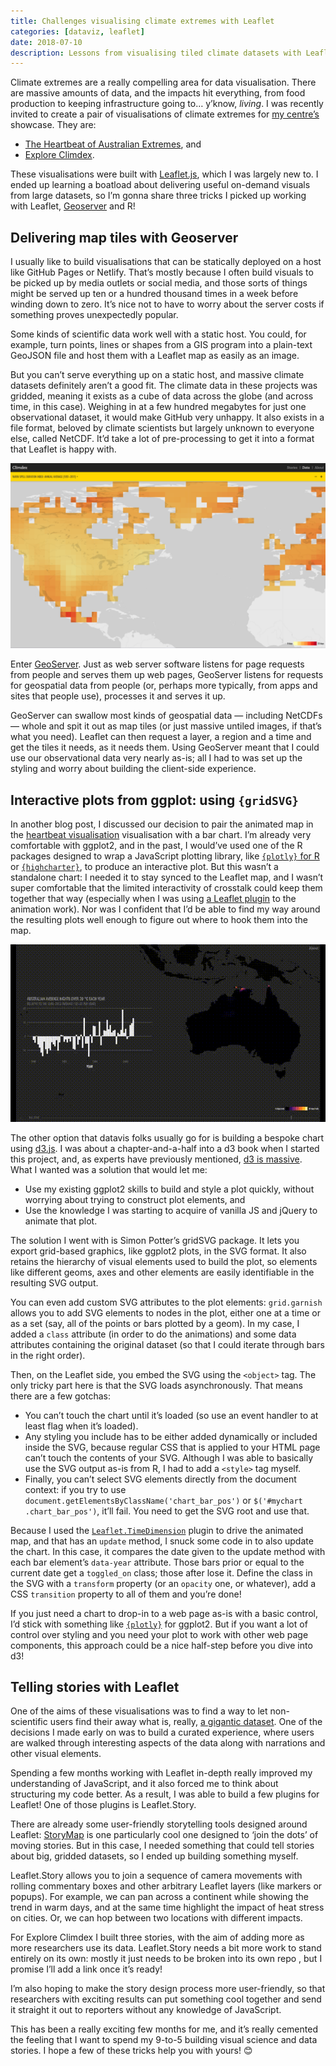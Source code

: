 ```yaml
---
title: Challenges visualising climate extremes with Leaflet
categories: [dataviz, leaflet]
date: 2018-07-10
description: Lessons from visualising tiled climate datasets with Leaflet
---
```


Climate extremes are a really compelling area for data visualisation. There are massive amounts of data, and the impacts hit everything, from food production to keeping infrastructure going to… y’know, _living_. I was recently invited to create a pair of visualisations of climate extremes for [my centre’s](http://climatescience.org.au) showcase. They are:

* [The Heartbeat of Australian Extremes](/projects/heartbeat), and
* [Explore Climdex](/projects/explore-climdex).

These visualisations were built with [Leaflet.js](https://leafletjs.com), which I was largely new to. I ended up learning a boatload about delivering useful on-demand visuals from large datasets, so I’m gonna share three tricks I picked up working with Leaflet, [Geoserver](https://geoserver.com) and R!

## Delivering map tiles with Geoserver

I usually like to build visualisations that can be statically deployed on a host like GitHub Pages or Netlify. That’s mostly because I often build visuals to be picked up by media outlets or social media, and those sorts of things might be served up ten or a hundred thousand times in a week before winding down to zero. It’s nice not to have to worry about the server costs if something proves unexpectedly popular.

Some kinds of scientific data work well with a static host. You could, for example, turn points, lines or shapes from a GIS program into a plain-text GeoJSON file and host them with a Leaflet map as easily as an image.

But you can’t serve everything up on a static host, and massive climate datasets definitely aren’t a good fit. The climate data in these projects was gridded, meaning it exists as a cube of data across the globe (and across time, in this case). Weighing in at a few hundred megabytes for just one observational dataset, it would make GitHub very unhappy. It also exists in a file format, beloved by climate scientists but largely unknown to everyone else, called NetCDF. It’d take a lot of pre-processing to get it into a format that Leaflet is happy with.

![Geoserver serves up map tiles that Leaflet can request as a map layer.](climdex-stories.png)

Enter [GeoServer](http://geoserver.org). Just as web server software listens for page requests from people and serves them up web pages, GeoServer listens for requests for geospatial data from people (or, perhaps more typically, from apps and sites that people use), processes it and serves it up.

GeoServer can swallow most kinds of geospatial data — including NetCDFs — whole and spit it out as map tiles (or just massive untiled images, if that’s what you need). Leaflet can then request a layer, a region and a time and get the tiles it needs, as it needs them. Using GeoServer meant that I could use our observational data very nearly as-is; all I had to was set up the styling and worry about building the client-side experience.

## Interactive plots from ggplot: using `{gridSVG}`

In another blog post, I discussed our decision to pair the animated map in the [heartbeat visualisation](/projects/heartbeat) visualisation with a bar chart. I’m already very comfortable with ggplot2, and in the past, I would’ve used one of the R packages designed to wrap a JavaScript plotting library, like [`{plotly}` for R](https://plot.ly/ggplot2) or [`{highcharter}`](http://jkunst.com/highcharter), to produce an interactive plot. But this wasn’t a standalone chart: I needed it to stay synced to the Leaflet map, and I wasn’t super comfortable that the limited interactivity of crosstalk could keep them together that way (especially when I was using [a Leaflet plugin](https://github.com/socib/Leaflet.TimeDimension) to the animation work). Nor was I confident that I’d be able to find my way around the resulting plots well enough to figure out where to hook them into the map.

![The animated map is controlled by [Leaflet.TimeDimension](https://github.com/socib/Leaflet.TimeDimension), and I overrode its update method to also animate the chart.](heartbeat.gif)

The other option that datavis folks usually go for is building a bespoke chart using [d3.js](https://d3js.org). I was about a chapter-and-a-half into a d3 book when I started this project, and, as experts have previously mentioned, [d3 is massive](https://medium.com/@Elijah_Meeks/d3-is-not-a-data-visualization-library-67ba549e8520). What I wanted was a solution that would let me:

* Use my existing ggplot2 skills to build and style a plot quickly, without worrying about trying to construct plot elements, and
* Use the knowledge I was starting to acquire of vanilla JS and jQuery to animate that plot.

The solution I went with is Simon Potter’s gridSVG package. It lets you export grid-based graphics, like ggplot2 plots, in the SVG format. It also retains the hierarchy of visual elements used to build the plot, so elements like different geoms, axes and other elements are easily identifiable in the resulting SVG output.

You can even add custom SVG attributes to the plot elements: `grid.garnish` allows you to add SVG elements to nodes in the plot, either one at a time or as a set (say, all of the points or bars plotted by a geom). In my case, I added a `class` attribute (in order to do the animations) and some data attributes containing the original dataset (so that I could iterate through bars in the right order).

Then, on the Leaflet side, you embed the SVG using the `<object>` tag. The only tricky part here is that the SVG loads asynchronously. That means there are a few gotchas:

* You can’t touch the chart until it’s loaded (so use an event handler to at least flag when it’s loaded).
* Any styling you include has to be either added dynamically or included inside the SVG, because regular CSS that is applied to your HTML page can’t touch the contents of your SVG. Although I was able to basically use the SVG output as-is from R, I had to add a `<style>` tag myself.
* Finally, you can’t select SVG elements directly from the document context: if you try to use `document.getElementsByClassName('chart_bar_pos')` or `$('#mychart .chart_bar_pos')`, it’ll fail. You need to get the SVG root and use that.

Because I used the [`Leaflet.TimeDimension`](https://github.com/socib/Leaflet.TimeDimension) plugin to drive the animated map, and that has an `update` method, I snuck some code in to also update the chart. In this case, it compares the date given to the update method with each bar element’s `data-year` attribute. Those bars prior or equal to the current date get a `toggled_on` class; those after lose it. Define the class in the SVG with a `transform` property (or an `opacity` one, or whatever), add a CSS `transition` property to all of them and you’re done!

If you just need a chart to drop-in to a web page as-is with a basic control, I’d stick with something like [`{plotly}`](https://plot.ly/ggplot2) for ggplot2. But if you want a lot of control over styling and you need your plot to work with other web page components, this approach could be a nice half-step before you dive into d3!

## Telling stories with Leaflet

One of the aims of these visualisations was to find a way to let non-scientific users find their away what is, really, [a gigantic dataset](https://climdex.org). One of the decisions I made early on was to build a curated experience, where users are walked through interesting aspects of the data along with narrations and other visual elements.

Spending a few months working with Leaflet in-depth really improved my understanding of JavaScript, and it also forced me to think about structuring my code better. As a result, I was able to build a few plugins for Leaflet! One of those plugins is Leaflet.Story.

There are already some user-friendly storytelling tools designed around Leaflet: [StoryMap](https://storymap.knightlab.com) is one particularly cool one designed to ‘join the dots’ of moving stories. But in this case, I needed something that could tell stories about big, gridded datasets, so I ended up building something myself.

Leaflet.Story allows you to join a sequence of camera movements with rolling commentary boxes and other arbitrary Leaflet layers (like markers or popups). For example, we can pan across a continent while showing the trend in warm days, and at the same time highlight the impact of heat stress on cities. Or, we can hop between two locations with different impacts.

For Explore Climdex I built three stories, with the aim of adding more as more researchers use its data. Leaflet.Story needs a bit more work to stand entirely on its own: mostly it just needs to be broken into its own repo , but I promise I’ll add a link once it’s ready!

I’m also hoping to make the story design process more user-friendly, so that researchers with exciting results can put something cool together and send it straight it out to reporters without any knowledge of JavaScript.

This has been a really exciting few months for me, and it’s really cemented the feeling that I want to spend my 9-to-5 building visual science and data stories. I hope a few of these tricks help you with yours! 😊
